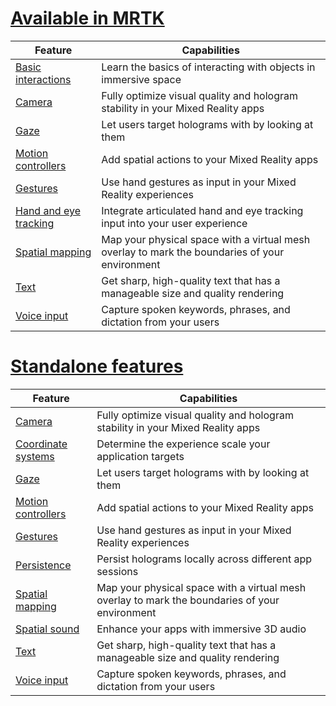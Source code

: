 # [Available in MRTK](#tab/mrtk)

|  Feature  |  Capabilities  |
| --- | --- |
| [Basic interactions](../unity/mrtk-101.md) | Learn the basics of interacting with objects in immersive space |
| [Camera](../unity/camera-in-unity.md) | Fully optimize visual quality and hologram stability in your Mixed Reality apps |
| [Gaze](../unity/gaze-in-unity.md) | Let users target holograms with by looking at them |
| [Motion controllers](../unity/motion-controllers-in-unity.md) | Add spatial actions to your Mixed Reality apps |
| [Gestures](../unity/gestures-in-unity.md) | Use hand gestures as input in your Mixed Reality experiences |
| [Hand and eye tracking](../unity/hand-eye-in-unit.md) | Integrate articulated hand and eye tracking input into your user experience |
| [Spatial mapping](../unity/spatial-mapping-in-unity.md) | Map your physical space with a virtual mesh overlay to mark the boundaries of your environment |
| [Text](../unity/text-in-unity.md) | Get sharp, high-quality text that has a manageable size and quality rendering |
| [Voice input](../unity/voice-input-in-unity.md) | Capture spoken keywords, phrases, and dictation from your users|

# [Standalone features](#tab/standalone)

|  Feature  |  Capabilities  |
| --- | --- |
| [Camera](../unity/camera-in-unity.md) | Fully optimize visual quality and hologram stability in your Mixed Reality apps |
| [Coordinate systems](../unity/coordinate-systems-in-unity.md) | Determine the experience scale your application targets |
| [Gaze](../unity/gaze-in-unity.md) | Let users target holograms with by looking at them |
| [Motion controllers](../unity/motion-controllers-in-unity.md) | Add spatial actions to your Mixed Reality apps |
| [Gestures](../unity/gestures-in-unity.md) | Use hand gestures as input in your Mixed Reality experiences |
| [Persistence](../unity/persistence-in-unity.md) | Persist holograms locally across different app sessions |
| [Spatial mapping](../unity/spatial-mapping-in-unity.md) | Map your physical space with a virtual mesh overlay to mark the boundaries of your environment |
| [Spatial sound](../unity/spatial-sound-in-unity.md) | Enhance your apps with immersive 3D audio |
| [Text](../unity/text-in-unity.md) | Get sharp, high-quality text that has a manageable size and quality rendering |
| [Voice input](../unity/voice-input-in-unity.md) | Capture spoken keywords, phrases, and dictation from your users|


